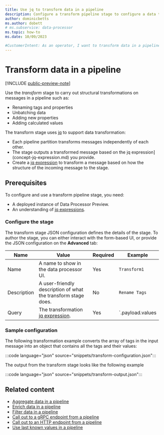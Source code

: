 ```yaml
---
title: Use jq to transform data in a pipeline
description: Configure a transform pipeline stage to configure a data transformation with jq in a Data Processor pipeline.
author: dominicbetts
ms.author: dobett
# ms.subservice: data-processor
ms.topic: how-to
ms.date: 10/09/2023

#CustomerIntent: As an operator, I want to transform data in a pipeline so that I can make structural transformations messages.
---
```


# Transform data in a pipeline

[!INCLUDE [public-preview-note](../includes/public-preview-note.md)]

Use the _transform_ stage to carry out structural transformations on messages in a pipeline such as:

- Renaming tags and properties
- Unbatching data
- Adding new properties
- Adding calculated values

The transform stage uses [jq](concept-jq.md) to support data transformation:

- Each pipeline partition transforms messages independently of each other.
- The stage outputs a transformed message based on the jq expression](concept-jq-expression.md) you provide.
- Create a [jq expression](concept-jq-expression.md) to transform a message based on how the structure of the incoming message to the stage.  

## Prerequisites

To configure and use a transform pipeline stage, you need:

- A deployed instance of Data Processor Preview.
- An understanding of [jq expressions](concept-jq-expression.md).

### Configure the stage

The transform stage JSON configuration defines the details of the stage. To author the stage, you can either interact with the form-based UI, or provide the JSON configuration on the **Advanced** tab:

| Name | Value | Required | Example |
| --- | --- | --- | --- |
| Name  | A name to show in the data processor UI.  | Yes | `Transform1` |
| Description | A user-friendly description of what the transform stage does.  | No | `Rename Tags` |
| Query | The transformation [jq expression](concept-jq-expression.md).  | Yes | `.payload.values |= (map({(.tag): (.numVal // .boolVal)}) | add)` |

### Sample configuration

The following transformation example converts the array of tags in the input message into an object that contains all the tags and their values:

:::code language="json" source="snippets/transform-configuration.json":::

The output from the transform stage looks like the following example

:::code language="json" source="snippets/transform-output.json":::

## Related content

- [Aggregate data in a pipeline](howto-configure-aggregate-stage.md)
- [Enrich data in a pipeline](howto-configure-enrich-stage.md)
- [Filter data in a pipeline](howto-configure-filter-stage.md)
- [Call out to a gRPC endpoint from a pipeline](howto-configure-grpc-callout-stage.md)
- [Call out to an HTTP endpoint from a pipeline](howto-configure-http-callout-stage.md)
- [Use last known values in a pipeline](howto-configure-lkv-stage.md)
